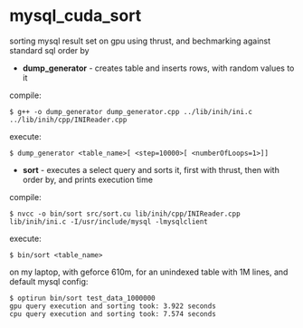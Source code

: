 mysql_cuda_sort
===============

sorting mysql result set on gpu using thrust, and bechmarking against standard sql order by

*  **dump_generator** - creates table and inserts rows, with random values to it

compile:
```
$ g++ -o dump_generator dump_generator.cpp ../lib/inih/ini.c ../lib/inih/cpp/INIReader.cpp
```
execute:
```
$ dump_generator <table_name>[ <step=10000>[ <numberOfLoops=1>]]
```

*  **sort** - executes a select query and sorts it, first with thrust, then with order by, and prints execution time

compile:
```
$ nvcc -o bin/sort src/sort.cu lib/inih/cpp/INIReader.cpp lib/inih/ini.c -I/usr/include/mysql -lmysqlclient
```
execute:
```
$ bin/sort <table_name>
```

on my laptop, with geforce 610m, for an unindexed table with 1M lines, and default mysql config:

```
$ optirun bin/sort test_data_1000000
gpu query execution and sorting took: 3.922 seconds
cpu query execution and sorting took: 7.574 seconds
```
